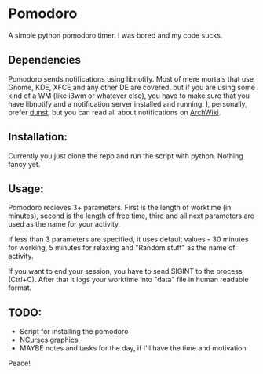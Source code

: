 # Pomodoro
A simple python pomodoro timer. I was bored and my code sucks.

## Dependencies
Pomodoro sends notifications using libnotify. Most of mere mortals that use Gnome, KDE, XFCE and any other DE are covered, but if you are using some kind of a WM (like i3wm or whatever else), you have to make sure that you have libnotify and a notification server installed and running. I, personally, prefer [dunst](https://github.com/dunst-project/dunst), but you can read all about notifications on [ArchWiki](https://wiki.archlinux.org/index.php/Desktop_notifications).

## Installation:
Currently you just clone the repo and run the script with python. Nothing fancy yet.

## Usage:
Pomodoro recieves 3+ parameters. First is the length of worktime (in minutes), second is the length of free time, third and all next parameters are used as the name for your activity.

If less than 3 parameters are specified, it uses default values - 30 minutes for working, 5 minutes for relaxing and "Random stuff" as the name of activity.

If you want to end your session, you have to send SIGINT to the process (Ctrl+C). After that it logs your worktime into "data" file in human readable format.

## TODO:
- Script for installing the pomodoro
- NCurses graphics
- MAYBE notes and tasks for the day, if I'll have the time and motivation

Peace!
